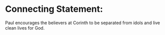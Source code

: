 # Connecting Statement:

Paul encourages the believers at Corinth to be separated from idols and live clean lives for God.